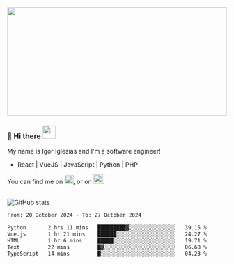 <img src="https://c.tenor.com/KjVxfRrrncUAAAAd/matrix.gif" width="100%" height="250px">

### 🔭 Hi there <img src="https://raw.githubusercontent.com/MartinHeinz/MartinHeinz/master/wave.gif" width="30px">


My name is Igor Iglesias and I'm a software engineer!
<br>

<ul>
  <li> React | VueJS | JavaScript | Python | PHP </li>
</ul>
You can find me on <a href="https://twitter.com/IgorIglesias5"><img src="https://i.imgur.com/JLLlB5S.png" width="20px"></a>, or on <a href="https://www.linkedin.com/in/igor-iglesias-62478428/"><img src="https://i.imgur.com/PXyIkWx.png" width="22px"></a>.

<br>
<br>

![GitHub stats](https://github-readme-stats.vercel.app/api?username=igoiglesias&show_icons=true&count_private=true&theme=chartreuse-dark&hide_title=true)

<!--START_SECTION:waka-->

```txt
From: 20 October 2024 - To: 27 October 2024

Python       2 hrs 11 mins   █████████▓░░░░░░░░░░░░░░░   39.15 %
Vue.js       1 hr 21 mins    ██████░░░░░░░░░░░░░░░░░░░   24.27 %
HTML         1 hr 6 mins     █████░░░░░░░░░░░░░░░░░░░░   19.71 %
Text         22 mins         █▓░░░░░░░░░░░░░░░░░░░░░░░   06.68 %
TypeScript   14 mins         █░░░░░░░░░░░░░░░░░░░░░░░░   04.23 %
```

<!--END_SECTION:waka-->
